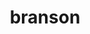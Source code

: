 ---
title: "branson"
layout: cache
categories: [package, v0.18]
meta: {"versions": ["0.82"], "compilers": ["gcc@=7.3.1"], "oss": ["amzn2"], "platforms": ["linux"], "targets": ["aarch64", "graviton2", "x86_64_v3", "x86_64_v4"], "stacks": ["aws-ahug", "aws-ahug-aarch64"], "num_specs": 8, "num_specs_by_stack": {"aws-ahug-aarch64": 4, "aws-ahug": 4}}
spec_details: [{"hash": "6ffhp7g5wm54i6npcmfjwfmmjis3u3kh", "compiler": "gcc@=7.3.1", "versions": ["0.82"], "os": "amzn2", "platform": "linux", "target": "graviton2", "variants": ["build_type=RelWithDebInfo", "~ipo"], "stacks": ["aws-ahug-aarch64"], "size": "-", "tarball": "https://binaries.spack.io/releases/v0.18/build_cache/linux-amzn2-graviton2/gcc-7.3.1/branson-0.82/linux-amzn2-graviton2-gcc-7.3.1-branson-0.82-6ffhp7g5wm54i6npcmfjwfmmjis3u3kh.spack"}, {"hash": "7ucmext2rij5jojlqfwd7onpmxhzljmd", "compiler": "gcc@=7.3.1", "versions": ["0.82"], "os": "amzn2", "platform": "linux", "target": "x86_64_v4", "variants": ["build_type=RelWithDebInfo", "~ipo"], "stacks": ["aws-ahug"], "size": "-", "tarball": "https://binaries.spack.io/releases/v0.18/build_cache/linux-amzn2-x86_64_v4/gcc-7.3.1/branson-0.82/linux-amzn2-x86_64_v4-gcc-7.3.1-branson-0.82-7ucmext2rij5jojlqfwd7onpmxhzljmd.spack"}, {"hash": "rza4g7nieglq5vpbwowpz6rdsnd4ybsx", "compiler": "gcc@=7.3.1", "versions": ["0.82"], "os": "amzn2", "platform": "linux", "target": "aarch64", "variants": ["build_type=RelWithDebInfo", "~ipo"], "stacks": ["aws-ahug-aarch64"], "size": "-", "tarball": "https://binaries.spack.io/releases/v0.18/build_cache/linux-amzn2-aarch64/gcc-7.3.1/branson-0.82/linux-amzn2-aarch64-gcc-7.3.1-branson-0.82-rza4g7nieglq5vpbwowpz6rdsnd4ybsx.spack"}, {"hash": "3ruihjlui6ss4l2uhueup2wqzzngbqbv", "compiler": "gcc@=7.3.1", "versions": ["0.82"], "os": "amzn2", "platform": "linux", "target": "graviton2", "variants": ["build_type=RelWithDebInfo", "~ipo"], "stacks": ["aws-ahug-aarch64"], "size": "-", "tarball": "https://binaries.spack.io/releases/v0.18/build_cache/linux-amzn2-graviton2/gcc-7.3.1/branson-0.82/linux-amzn2-graviton2-gcc-7.3.1-branson-0.82-3ruihjlui6ss4l2uhueup2wqzzngbqbv.spack"}, {"hash": "2y465tbjbq6kte4ud4e7vcioqatpdcu3", "compiler": "gcc@=7.3.1", "versions": ["0.82"], "os": "amzn2", "platform": "linux", "target": "aarch64", "variants": ["build_type=RelWithDebInfo", "~ipo"], "stacks": ["aws-ahug-aarch64"], "size": "-", "tarball": "https://binaries.spack.io/releases/v0.18/build_cache/linux-amzn2-aarch64/gcc-7.3.1/branson-0.82/linux-amzn2-aarch64-gcc-7.3.1-branson-0.82-2y465tbjbq6kte4ud4e7vcioqatpdcu3.spack"}, {"hash": "365jmbtjpzikkvo7jeol7bwdwctlf4o7", "compiler": "gcc@=7.3.1", "versions": ["0.82"], "os": "amzn2", "platform": "linux", "target": "x86_64_v4", "variants": ["build_type=RelWithDebInfo", "~ipo"], "stacks": ["aws-ahug"], "size": "-", "tarball": "https://binaries.spack.io/releases/v0.18/build_cache/linux-amzn2-x86_64_v4/gcc-7.3.1/branson-0.82/linux-amzn2-x86_64_v4-gcc-7.3.1-branson-0.82-365jmbtjpzikkvo7jeol7bwdwctlf4o7.spack"}, {"hash": "p2wu3wpqoh7lk67nbehtci34ntslddi3", "compiler": "gcc@=7.3.1", "versions": ["0.82"], "os": "amzn2", "platform": "linux", "target": "x86_64_v3", "variants": ["build_type=RelWithDebInfo", "~ipo"], "stacks": ["aws-ahug"], "size": "-", "tarball": "https://binaries.spack.io/releases/v0.18/build_cache/linux-amzn2-x86_64_v3/gcc-7.3.1/branson-0.82/linux-amzn2-x86_64_v3-gcc-7.3.1-branson-0.82-p2wu3wpqoh7lk67nbehtci34ntslddi3.spack"}, {"hash": "dj7gun2kbsspceh2in5kca6zaik46y7g", "compiler": "gcc@=7.3.1", "versions": ["0.82"], "os": "amzn2", "platform": "linux", "target": "x86_64_v3", "variants": ["build_type=RelWithDebInfo", "~ipo"], "stacks": ["aws-ahug"], "size": "-", "tarball": "https://binaries.spack.io/releases/v0.18/build_cache/linux-amzn2-x86_64_v3/gcc-7.3.1/branson-0.82/linux-amzn2-x86_64_v3-gcc-7.3.1-branson-0.82-dj7gun2kbsspceh2in5kca6zaik46y7g.spack"}]
---